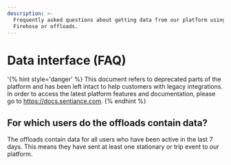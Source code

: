 ```yaml
---
description: >-
  Frequently asked questions about getting data from our platform using the API,
  Firehose or offloads.
---
```


# Data interface \(FAQ\)

'{% hint style='danger' %} This document refers to deprecated parts of the platform and has been left intact to help customers with legacy integrations. In order to access the latest platform features and documentation, please go to https://docs.sentiance.com. {% endhint %}

## For which users do the offloads contain data?

The offloads contain data for all users who have been active in the last 7 days. This means they have sent at least one stationary or trip event to our platform.

